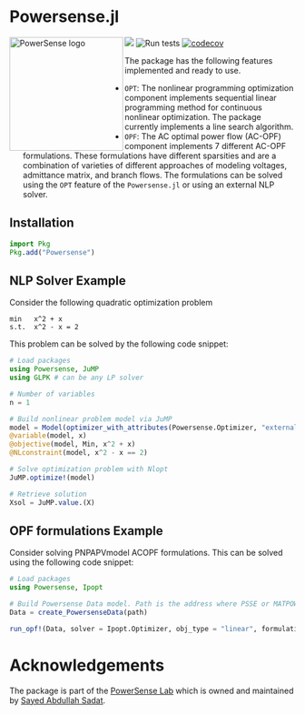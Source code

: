 # Powersense.jl

<img src="https://powersense.github.io//assets/Powersense_logo.png" align="left" width="200" alt="PowerSense logo">

<a href="https://www.powersense.io/)"><img src="https://img.shields.io/badge/powered%20by-PowerSENSE-blue"/></a>
![Run tests](https://github.com/PowerSense/Powersense.jl/workflows/Run%20tests/badge.svg?branch=master)
[![codecov](https://codecov.io/gh/PowerSense/Powersense.jl/branch/master/graph/badge.svg?token=SUH4VPE41D)](https://codecov.io/gh/PowerSense/Powersense.jl)
<!-- [![Documentation](https://github.com/PowerSense/Powersense.jl/workflows/Documentation/badge.svg)](https://www.powersense.io/) -->

The package has the following features implemented and ready to use.

- `OPT`: The nonlinear programming optimization component implements sequential linear programming method for continuous nonlinear optimization. The package currently implements a line search algorithm.
- `OPF`: The AC optimal power flow (AC-OPF) component implements 7 different AC-OPF formulations. These formulations have different sparsities and are a combination of varieties of different approaches of modeling voltages, admittance matrix, and branch flows. The formulations can be solved using the `OPT` feature of the `Powersense.jl` or using an external NLP solver.


## Installation

```julia
import Pkg
Pkg.add("Powersense")
```



## NLP Solver Example

Consider the following quadratic optimization problem

```
min   x^2 + x 
s.t.  x^2 - x = 2
```

This problem can be solved by the following code snippet:
```julia
# Load packages
using Powersense, JuMP
using GLPK # can be any LP solver

# Number of variables
n = 1

# Build nonlinear problem model via JuMP
model = Model(optimizer_with_attributes(Powersense.Optimizer, "external_optimizer" => GLPK.Optimizer))
@variable(model, x)
@objective(model, Min, x^2 + x)
@NLconstraint(model, x^2 - x == 2)

# Solve optimization problem with Nlopt
JuMP.optimize!(model)

# Retrieve solution
Xsol = JuMP.value.(X)
```

## OPF formulations Example

Consider solving PNPAPVmodel ACOPF formulations. This can be solved using the following code snippet:
```julia
# Load packages
using Powersense, Ipopt

# Build Powersense Data model. Path is the address where PSSE or MATPOWER files are located.
Data = create_PowersenseData(path)

run_opf!(Data, solver = Ipopt.Optimizer, obj_type = "linear", formulation = PNPAPVmodel);
```

# Acknowledgements

The package is part of the [PowerSense Lab](https://www.powersense.io/) which is owned and maintained by [Sayed Abdullah Sadat](https://www.sayedsadat.com/).

